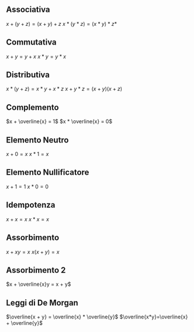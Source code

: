 ## Associativa
$x + (y + z) = (x + y)+z$
$x*(y*z)=(x*y)*z*$

## Commutativa
$x+y=y+x$
$x*y=y*x$

## Distributiva
$x*(y+z)=x*y+x*z$
$x+y*z=(x+y)(x+z)$

## Complemento
$x + \overline{x} = 1$
$x * \overline{x} = 0$

## Elemento Neutro
$x + 0=x$
$x*1 = x$

## Elemento Nullificatore
$x + 1 = 1$
$x * 0 = 0$

## Idempotenza
$x+x = x$
$x*x = x$

## Assorbimento
$x + xy = x$
$x(x+y) = x$

## Assorbimento 2
$x + \overline{x}y = x + y$

## Leggi di De Morgan
$\overline{x + y} = \overline{x} * \overline{y}$
$\overline{x*y}=\overline{x} + \overline{y}$
